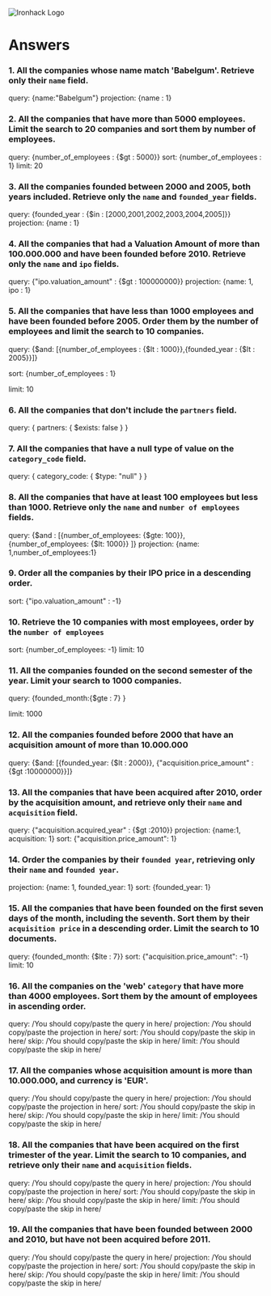 ![Ironhack Logo](https://i.imgur.com/1QgrNNw.png)

# Answers

### 1. All the companies whose name match 'Babelgum'. Retrieve only their `name` field.

query: {name:"Babelgum"}
projection: {name : 1}


### 2. All the companies that have more than 5000 employees. Limit the search to 20 companies and sort them by **number of employees**.

query: {number_of_employees : {$gt : 5000}}
sort: {number_of_employees : 1}
limit: 20

### 3. All the companies founded between 2000 and 2005, both years included. Retrieve only the `name` and `founded_year` fields.

query: {founded_year : {$in : [2000,2001,2002,2003,2004,2005]}}
projection: {name : 1}


### 4. All the companies that had a Valuation Amount of more than 100.000.000 and have been founded before 2010. Retrieve only the `name` and `ipo` fields.

query: {"ipo.valuation_amount" : {$gt : 100000000}}
projection: {name: 1, ipo : 1}


### 5. All the companies that have less than 1000 employees and have been founded before 2005. Order them by the number of employees and limit the search to 10 companies.

query: {$and: [{number_of_employees : {$lt : 1000}},{founded_year : {$lt : 2005}}]}

sort: {number_of_employees : 1}

limit: 10

### 6. All the companies that don't include the `partners` field.

query: { partners: { $exists: false } }


### 7. All the companies that have a null type of value on the `category_code` field.

query: { category_code: { $type: "null" } }


### 8. All the companies that have at least 100 employees but less than 1000. Retrieve only the `name` and `number of employees` fields.

query: {$and : [{number_of_employees: {$gte: 100}},{number_of_employees: {$lt: 1000}} ]}
projection: {name: 1,number_of_employees:1}


### 9. Order all the companies by their IPO price in a descending order.


sort: {"ipo.valuation_amount" : -1}


### 10. Retrieve the 10 companies with most employees, order by the `number of employees`


sort: {number_of_employees: -1}
limit: 10

### 11. All the companies founded on the second semester of the year. Limit your search to 1000 companies.

query: {founded_month:{$gte : 7} }

limit: 1000

### 12. All the companies founded before 2000 that have an acquisition amount of more than 10.000.000

query: {$and: [{founded_year: {$lt : 2000}}, {"acquisition.price_amount" : {$gt :10000000}}]}


### 13. All the companies that have been acquired after 2010, order by the acquisition amount, and retrieve only their `name` and `acquisition` field.

query: {"acquisition.acquired_year" : {$gt :2010}}
projection: {name:1, acquisition: 1}
sort: {"acquisition.price_amount": 1}

### 14. Order the companies by their `founded year`, retrieving only their `name` and `founded year`.

projection: {name: 1, founded_year: 1}
sort: {founded_year: 1}


### 15. All the companies that have been founded on the first seven days of the month, including the seventh. Sort them by their `acquisition price` in a descending order. Limit the search to 10 documents.

query: {founded_month: {$lte : 7}}
sort: {"acquisition.price_amount": -1}
limit: 10

### 16. All the companies on the 'web' `category` that have more than 4000 employees. Sort them by the amount of employees in ascending order.

query: /You should copy/paste the query in here/
projection: /You should copy/paste the projection in here/
sort: /You should copy/paste the skip in here/
skip: /You should copy/paste the skip in here/
limit: /You should copy/paste the skip in here/

### 17. All the companies whose acquisition amount is more than 10.000.000, and currency is 'EUR'.

query: /You should copy/paste the query in here/
projection: /You should copy/paste the projection in here/
sort: /You should copy/paste the skip in here/
skip: /You should copy/paste the skip in here/
limit: /You should copy/paste the skip in here/

### 18. All the companies that have been acquired on the first trimester of the year. Limit the search to 10 companies, and retrieve only their `name` and `acquisition` fields.

query: /You should copy/paste the query in here/
projection: /You should copy/paste the projection in here/
sort: /You should copy/paste the skip in here/
skip: /You should copy/paste the skip in here/
limit: /You should copy/paste the skip in here/

### 19. All the companies that have been founded between 2000 and 2010, but have not been acquired before 2011.

query: /You should copy/paste the query in here/
projection: /You should copy/paste the projection in here/
sort: /You should copy/paste the skip in here/
skip: /You should copy/paste the skip in here/
limit: /You should copy/paste the skip in here/

